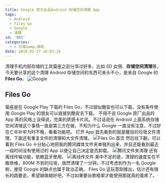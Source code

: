 ```yaml
---
title: Google 官方出品Android 存储空间清理 App
tags:
  - Android
  - Files Go
  - Google
  - 清理
id: '903'
categories:
  - - 日常&amp;搞机
date: 2018-05-27 16:03:24
---
```


清理手机内部存储的工具菊座之前分享过好多，比如 SD 女佣、**存储空间清理**等，今天要分享的这个清理 Android 存储空间的东西可来头不小，是来自 Google 的 **Files Go**。 ![Google](https://www.jubuzz.com/wp-content/uploads/2017/09/google-1-1-1.jpg)

## Files Go

菊座是在 Google Play 下载的 Files Go，不过貌似酷安也可以下载，没有条件使用 Google Play 的朋友可以直接到酷安去下载。 不得不说 Google 原厂出品的 App 真的风格上没得说，完美的质感卡片风。不过话说在 Android 上面系统存储空间清理这个事情一直是第三方在做，不知为什么 Google 一直没有注意，不过好在亡羊补牢为时不晚，看看功能吧。 打开 App 首先看到的就是醒目的垃圾文件清理，下面还有重复文件的清理和大文件清理。 ![Files Go 首页](https://i.loli.net/2018/05/27/5b0a5d68785a9.jpg) 然后往下翻，可以看到 Files Go 十分贴心地把我的腾讯媒体文件夹单独列出来，并且还能看到最近一段时间没有使用过的 App 以便让自己决定是否卸载。 ![腾讯文件夹清理](https://i.loli.net/2018/05/27/5b0a5db5b80a9.jpg) 还有离线传输功能，依赖蓝牙使用。 ![离线传文件](https://i.loli.net/2018/05/27/5b0a5dd9a7bf9.jpg) 美中不足的是，清理的速度实在不敢恭维，800M 不到的垃圾，居然清理了一分钟。不过考虑到作为一名 Google 粉，接受 Google 的缺点也属于政治正确。 Files Go 这玩意刚推出，估计还有很长的路要走，希望越做越好吧，不过如果要谷歌框架才能使用那就真的蛋疼了。